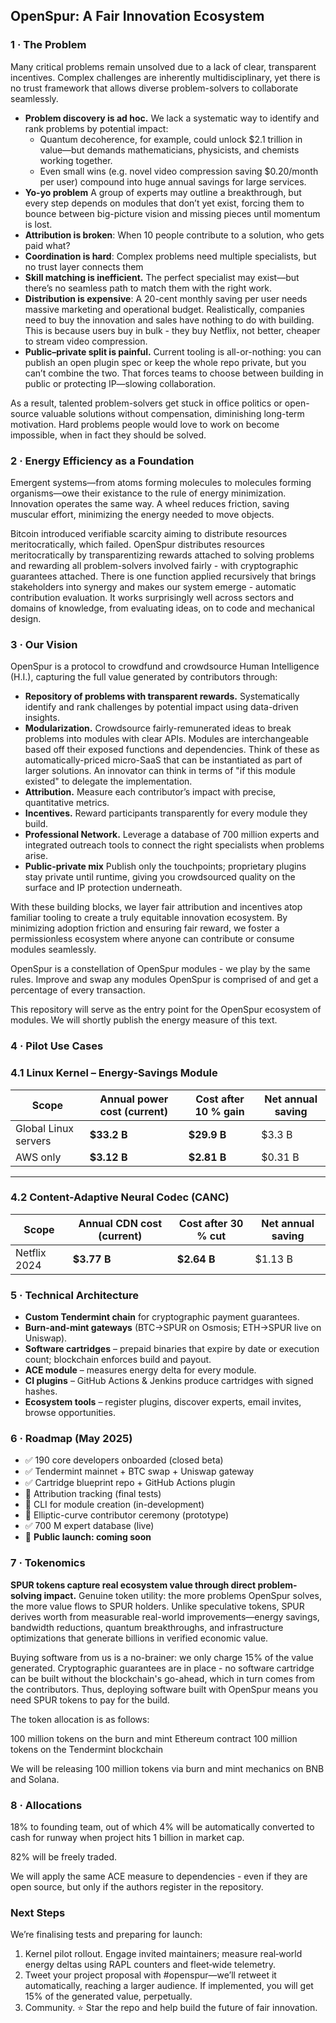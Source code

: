 ## OpenSpur: A Fair Innovation Ecosystem

### 1 · The Problem

Many critical problems remain unsolved due to a lack of clear, transparent incentives. Complex challenges are inherently multidisciplinary, yet there is no trust framework that allows diverse problem-solvers to collaborate seamlessly.

- **Problem discovery is ad hoc.** We lack a systematic way to identify and rank problems by potential impact:
  - Quantum decoherence, for example, could unlock $2.1 trillion in value—but demands mathematicians, physicists, and chemists working together.
  - Even small wins (e.g. novel video compression saving $0.20/month per user) compound into huge annual savings for large services.
- **Yo-yo problem**  A group of experts may outline a breakthrough, but every step depends on modules that don’t yet exist, forcing them to bounce between big-picture vision and missing pieces until momentum is lost.
- **Attribution is broken**: When 10 people contribute to a solution, who gets paid what?
- **Coordination is hard**: Complex problems need multiple specialists, but no trust layer connects them
- **Skill matching is inefficient.** The perfect specialist may exist—but there’s no seamless path to match them with the right work. 
- **Distribution is expensive**: A 20-cent monthly saving per user needs massive marketing and operational budget. Realistically, companies need to buy the innovation and sales have nothing to do with building. This is because users buy in bulk - they buy Netflix, not better, cheaper to stream video compression.
- **Public–private split is painful.** Current tooling is all-or-nothing: you can publish an open plugin spec or keep the whole repo private, but you can’t combine the two. That forces teams to choose between building in public or protecting IP—slowing collaboration.

As a result, talented problem-solvers get stuck in office politics or open-source valuable solutions without compensation, diminishing long-term motivation. Hard problems people would love to work on become impossible, when in fact they should be solved.

### 2 · Energy Efficiency as a Foundation

Emergent systems—from atoms forming molecules to molecules forming organisms—owe their existance to the rule of energy minimization. Innovation operates the same way. A wheel reduces friction, saving muscular effort, minimizing the energy needed to move objects.  

Bitcoin introduced verifiable scarcity aiming to distribute resources meritocratically, which failed. 
OpenSpur distributes resources meritocratically by transparentizing rewards attached to solving problems and rewarding all problem-solvers involved fairly - with cryptographic guarantees attached.
There is one function applied recursively that brings stakeholders into synergy and makes our system emerge - automatic contribution evaluation. It works surprisingly well across sectors and domains of knowledge, from evaluating ideas, on to code and mechanical design.

### 3 · Our Vision

OpenSpur is a protocol to crowdfund and crowdsource Human Intelligence (H.I.), capturing the full value generated by contributors through:

- **Repository of problems with transparent rewards.** Systematically identify and rank challenges by potential impact using data-driven insights.
- **Modularization.** Crowdsource fairly-remunerated ideas to break problems into modules with clear APIs. Modules are interchangeable based off their exposed functions and dependencies. Think of these as automatically-priced micro-SaaS that can be instantiated as part of larger solutions. An innovator can think in terms of "if this module existed" to delegate the implementation.
- **Attribution.** Measure each contributor’s impact with precise, quantitative metrics.
- **Incentives.** Reward participants transparently for every module they build.
- **Professional Network.** Leverage a database of 700 million experts and integrated outreach tools to connect the right specialists when problems arise.
- **Public-private mix** 	Publish only the touchpoints; proprietary plugins stay private until runtime, giving you crowdsourced quality on the surface and IP protection underneath.

With these building blocks, we layer fair attribution and incentives atop familiar tooling to create a truly equitable innovation ecosystem.
By minimizing adoption friction and ensuring fair reward, we foster a permissionless ecosystem where anyone can contribute or consume modules seamlessly.

OpenSpur is a constellation of OpenSpur modules - we play by the same rules. 
Improve and swap any modules OpenSpur is comprised of and get a percentage of every transaction. 

This repository will serve as the entry point for the OpenSpur ecosystem of modules. We will shortly publish the energy measure of this text.

### 4 · Pilot Use Cases

### 4.1 Linux Kernel – Energy-Savings Module

| Scope               | Annual power cost (current) | Cost after 10 % gain | Net annual saving |
|---------------------|-----------------------------|----------------------|-------------------|
| Global Linux servers| **$33.2 B**                | **$29.9 B**          | $3.3 B            |
| AWS only            | **$3.12 B**                | **$2.81 B**          | $0.31 B           |


---

### 4.2 Content-Adaptive Neural Codec (CANC)

| Scope        | Annual CDN cost (current) | Cost after 30 % cut | Net annual saving |
|--------------|---------------------------|---------------------|-------------------|
| Netflix 2024 | **$3.77 B**               | **$2.64 B**         | $1.13 B           |


### 5 · Technical Architecture

- **Custom Tendermint chain** for cryptographic payment guarantees.  
- **Burn-and-mint gateways** (BTC→SPUR on Osmosis; ETH→SPUR live on Uniswap).  
- **Software cartridges** – prepaid binaries that expire by date or execution count; blockchain enforces build and payout.  
- **ACE module** – measures energy delta for every module.  
- **CI plugins** – GitHub Actions & Jenkins produce cartridges with signed hashes.  
- **Ecosystem tools** – register plugins, discover experts, email invites, browse opportunities.

### 6 · Roadmap (May 2025)

- ✅ 190 core developers onboarded (closed beta)  
- ✅ Tendermint mainnet + BTC swap + Uniswap gateway  
- ✅ Cartridge blueprint repo + GitHub Actions plugin  
- 🔄 Attribution tracking (final tests)  
- 🔄 CLI for module creation (in-development)  
- 🔄 Elliptic-curve contributor ceremony (prototype)  
- ✅ 700 M expert database (live)  
- 📅 **Public launch: coming soon**

### 7 · Tokenomics

**SPUR tokens capture real ecosystem value through direct problem-solving impact.** Genuine token utility: the more problems OpenSpur solves, the more value flows to SPUR holders. Unlike speculative tokens, SPUR derives worth from measurable real-world improvements—energy savings, bandwidth reductions, quantum breakthroughs, and infrastructure optimizations that generate billions in verified economic value.

Buying software from us is a no-brainer: we only charge 15% of the value generated. Cryptographic guarantees are in place - no software cartridge can be built without the blockchain's go-ahead, which in turn comes from the contributors. Thus, deploying software built with OpenSpur means you need SPUR tokens to pay for the build.

The token allocation is as follows:

100 million tokens on the burn and mint Ethereum contract
100 million tokens on the Tendermint blockchain

We will be releasing 100 million tokens via burn and mint mechanics on BNB and Solana. 

### 8 · Allocations

18% to founding team, out of which
4% will be automatically converted to cash for runway when project hits 1 billion in market cap.

82% will be freely traded.

We will apply the same ACE measure to dependencies - even if they are open source, but only if the authors register in the repository.

### Next Steps

We’re finalising tests and preparing for launch:

1. Kernel pilot rollout. Engage invited maintainers; measure real‑world energy deltas using RAPL counters and fleet‑wide telemetry.
2. Tweet your project proposal with #openspur—we’ll retweet it automatically, reaching a larger audience. If implemented, you will get 15% of the generated value, perpetually.
3. Community. ⭐ Star the repo and help build the future of fair innovation.